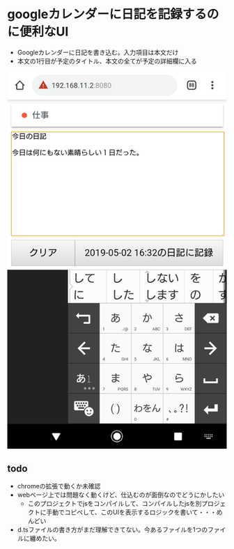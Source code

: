 # googleカレンダーに日記を記録するのに便利なUI

- Googleカレンダーに日記を書き込む。入力項目は本文だけ
- 本文の1行目が予定のタイトル、本文の全てが予定の詳細欄に入る

![プレビュー](https://github.com/fushihara/vue-google-calender-diary/raw/master/document/20190502-163306.png)

## todo

- chromeの拡張で動くか未確認
- webページ上では問題なく動くけど、仕込むのが面倒なのでどうにかしたい
  - このプロジェクトでjsをコンパイルして、コンパイルしたjsを別プロジェクトに手動でコピペして、このUIを表示するロジックを書いて・・・めんどい
- d.tsファイルの書き方がまだ理解できてない。今あるファイルを1つのファイルに纏めたい。
